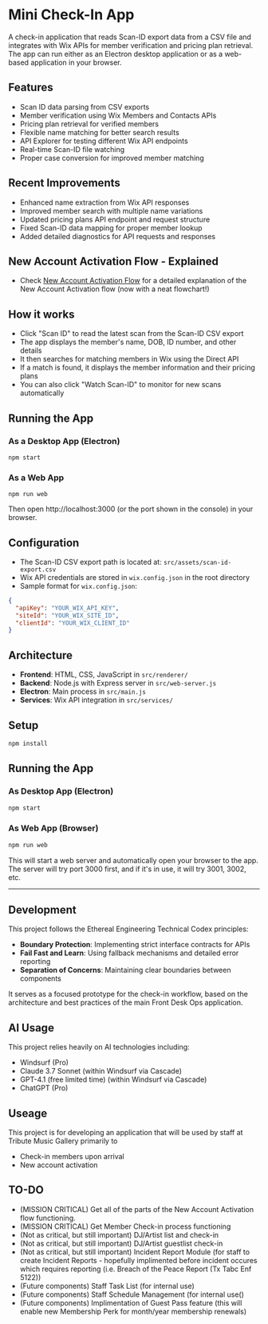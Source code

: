 # Mini Check-In App

A check-in application that reads Scan-ID export data from a CSV file and integrates with Wix APIs for member verification and pricing plan retrieval. The app can run either as an Electron desktop application or as a web-based application in your browser.

## Features
- Scan ID data parsing from CSV exports
- Member verification using Wix Members and Contacts APIs
- Pricing plan retrieval for verified members
- Flexible name matching for better search results
- API Explorer for testing different Wix API endpoints
- Real-time Scan-ID file watching
- Proper case conversion for improved member matching

## Recent Improvements
- Enhanced name extraction from Wix API responses
- Improved member search with multiple name variations
- Updated pricing plans API endpoint and request structure
- Fixed Scan-ID data mapping for proper member lookup
- Added detailed diagnostics for API requests and responses

## New Account Activation Flow - Explained
- Check [New Account Activation Flow](./New-Account-Activation-flow.md) for a detailed explanation of the New Account Activation flow (now with a neat flowchart!) 

## How it works
- Click "Scan ID" to read the latest scan from the Scan-ID CSV export
- The app displays the member's name, DOB, ID number, and other details
- It then searches for matching members in Wix using the Direct API
- If a match is found, it displays the member information and their pricing plans
- You can also click "Watch Scan-ID" to monitor for new scans automatically

## Running the App

### As a Desktop App (Electron)
```
npm start
```

### As a Web App
```
npm run web
```
Then open http://localhost:3000 (or the port shown in the console) in your browser.

## Configuration
- The Scan-ID CSV export path is located at: `src/assets/scan-id-export.csv`
- Wix API credentials are stored in `wix.config.json` in the root directory
- Sample format for `wix.config.json`:
```json
{
  "apiKey": "YOUR_WIX_API_KEY",
  "siteId": "YOUR_WIX_SITE_ID",
  "clientId": "YOUR_WIX_CLIENT_ID"
}
```

## Architecture
- **Frontend**: HTML, CSS, JavaScript in `src/renderer/`
- **Backend**: Node.js with Express server in `src/web-server.js`
- **Electron**: Main process in `src/main.js`
- **Services**: Wix API integration in `src/services/`


## Setup
```bash
npm install
```

## Running the App

### As Desktop App (Electron)
```bash
npm start
```

### As Web App (Browser)
```bash
npm run web
```
This will start a web server and automatically open your browser to the app. The server will try port 3000 first, and if it's in use, it will try 3001, 3002, etc.

---

## Development
This project follows the Ethereal Engineering Technical Codex principles:
- **Boundary Protection**: Implementing strict interface contracts for APIs
- **Fail Fast and Learn**: Using fallback mechanisms and detailed error reporting
- **Separation of Concerns**: Maintaining clear boundaries between components
  
It serves as a focused prototype for the check-in workflow, based on the architecture and best practices of the main Front Desk Ops application.

## AI Usage
This project relies heavily on AI technologies including:
- Windsurf (Pro)
- Claude 3.7 Sonnet (within Windsurf via Cascade)
- GPT-4.1 (free limited time) (within Windsurf via Cascade)
- ChatGPT (Pro)

## Useage
This project is for developing an application that will be used by staff at Tribute Music Gallery primarily to 
- Check-in members upon arrival
- New account activation

## TO-DO
- (MISSION CRITICAL) Get all of the parts of the New Account Activation flow functioning.
- (MISSION CRITICAL) Get Member Check-in process functioning
- (Not as critical, but still important) DJ/Artist list and check-in
- (Not as critical, but still important) DJ/Artist guestlist check-in
- (Not as critical, but still important) Incident Report Module (for staff to create Incident Reports - hopefully implimented before incident occures which requires reporting (i.e. Breach of the Peace Report (Tx Tabc Enf 5122)) 
- (Future components) Staff Task List (for internal use)
- (Future components) Staff Schedule Management (for internal use()
- (Future components) Implimentation of Guest Pass feature (this will enable new Membership Perk for month/year membership renewals)


